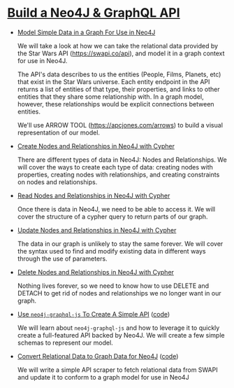 # [Build a Neo4J & GraphQL API](https://egghead.io/courses/build-a-neo4j-graphql-api)

* [Model Simple Data in a Graph For Use in Neo4J](https://egghead.io/lessons/egghead-model-simple-data-in-a-graph-for-use-in-neo4j)

    We will take a look at how we can take the relational data provided by the Star Wars API (https://swapi.co/api), and model it in a graph context for use in Neo4J.

    The API's data describes to us the entities (People, Films, Planets, etc) that exist in the Star Wars universe. Each entity endpoint in the API returns a list of entities of that type, their properties, and links to other entities that they share some relationship with. In a graph model, however, these relationships would be explicit connections between entities.

    We'll use ARROW TOOL (https://apcjones.com/arrows) to build a visual representation of our model.

* [Create Nodes and Relationships in Neo4J with Cypher](https://egghead.io/lessons/neo4j-create-nodes-and-relationships-in-neo4j-with-cypher)

    There are different types of data in Neo4J: Nodes and Relationships. We will cover the ways to create each type of data: creating nodes with properties, creating nodes with relationships, and creating constraints on nodes and relationships.

* [Read Nodes and Relationships in Neo4J with Cypher](https://egghead.io/lessons/egghead-read-nodes-and-relationships-in-neo4j-with-cypher)

    Once there is data in Neo4J, we need to be able to access it. We will cover the structure of a cypher query to return parts of our graph.

* [Update Nodes and Relationships in Neo4J with Cypher](https://egghead.io/lessons/egghead-update-nodes-and-relationships-in-neo4j-with-cypher)

    The data in our graph is unlikely to stay the same forever. We will cover the syntax used to find and modify existing data in different ways through the use of parameters.

* [Delete Nodes and Relationships in Neo4J with Cypher](https://egghead.io/lessons/egghead-delete-nodes-and-relationships-in-neo4j-with-cypher)

    Nothing lives forever, so we need to know how to use DELETE and DETACH to get rid of nodes and relationships we no longer want in our graph.

* [Use `neo4j-graphql-js` To Create A Simple API](https://egghead.io/lessons/egghead-use-neo4j-graphql-js-to-create-a-simple-api) ([code](https://github.com/amsross/neo4j-graphql/tree/use-neo4j-graphql-js-to-create-a-simple-api))

    We will learn about `neo4j-graphql-js` and how to leverage it to quickly create a full-featured API backed by Neo4J. We will create a few simple schemas to represent our model.

* [Convert Relational Data to Graph Data for Neo4J](https://egghead.io/lessons/egghead-convert-relational-data-to-graph-data-for-neo4j) ([code](https://github.com/amsross/neo4j-graphql/tree/convert-relational-data-to-graph-data-for-neo4j))

    We will write a simple API scraper to fetch relational data from SWAPI and update it to conform to a graph model for use in Neo4J
